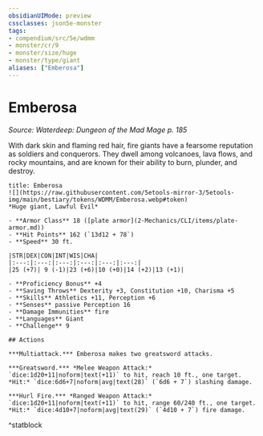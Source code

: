 ```yaml
---
obsidianUIMode: preview
cssclasses: json5e-monster
tags:
- compendium/src/5e/wdmm
- monster/cr/9
- monster/size/huge
- monster/type/giant
aliases: ["Emberosa"]
---
```

# Emberosa
*Source: Waterdeep: Dungeon of the Mad Mage p. 185*  

With dark skin and flaming red hair, fire giants have a fearsome reputation as soldiers and conquerors. They dwell among volcanoes, lava flows, and rocky mountains, and are known for their ability to burn, plunder, and destroy.

```ad-statblock
title: Emberosa
![](https://raw.githubusercontent.com/5etools-mirror-3/5etools-img/main/bestiary/tokens/WDMM/Emberosa.webp#token)
*Huge giant, Lawful Evil*

- **Armor Class** 18 ([plate armor](2-Mechanics/CLI/items/plate-armor.md))
- **Hit Points** 162 (`13d12 + 78`)
- **Speed** 30 ft.

|STR|DEX|CON|INT|WIS|CHA|
|:---:|:---:|:---:|:---:|:---:|:---:|
|25 (+7)| 9 (-1)|23 (+6)|10 (+0)|14 (+2)|13 (+1)|

- **Proficiency Bonus** +4
- **Saving Throws** Dexterity +3, Constitution +10, Charisma +5
- **Skills** Athletics +11, Perception +6
- **Senses** passive Perception 16
- **Damage Immunities** fire
- **Languages** Giant
- **Challenge** 9

## Actions

***Multiattack.*** Emberosa makes two greatsword attacks.

***Greatsword.*** *Melee Weapon Attack:* `dice:1d20+11|noform|text(+11)` to hit, reach 10 ft., one target. *Hit:* `dice:6d6+7|noform|avg|text(28)` (`6d6 + 7`) slashing damage.

***Hurl Fire.*** *Ranged Weapon Attack:* `dice:1d20+11|noform|text(+11)` to hit, range 60/240 ft., one target. *Hit:* `dice:4d10+7|noform|avg|text(29)` (`4d10 + 7`) fire damage.
```
^statblock